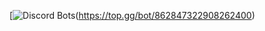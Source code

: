 [![Discord Bots](https://top.gg/api/widget/servers/862847322908262400.svg)(https://top.gg/bot/862847322908262400)
